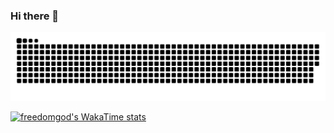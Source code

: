 ### Hi there 👋

<!--
**freedomgod/freedomgod** is a ✨ _special_ ✨ repository because its `README.md` (this file) appears on your GitHub profile.

Here are some ideas to get you started:

- 🔭 I’m currently working on ...
- 🌱 I’m currently learning ...
- 👯 I’m looking to collaborate on ...
- 🤔 I’m looking for help with ...
- 💬 Ask me about ...
- 📫 How to reach me: ...
- 😄 Pronouns: ...
- ⚡ Fun fact: ...
-->

![](https://github.com/freedomgod/freedomgod/blob/main/github-contribution-grid-snake-dark.svg)

[![freedomgod's WakaTime stats](https://github-readme-stats.vercel.app/api/wakatime?username=freedomgod)](https://github.com/anuraghazra/github-readme-stats)
